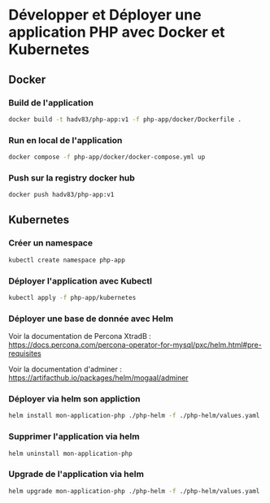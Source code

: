 # Développer et Déployer une application PHP avec Docker et Kubernetes

## Docker

### Build de l'application
```bash
docker build -t hadv83/php-app:v1 -f php-app/docker/Dockerfile .
```

### Run en local de l'application
```bash
docker compose -f php-app/docker/docker-compose.yml up 
```

### Push sur la registry docker hub
```bash
docker push hadv83/php-app:v1
```

## Kubernetes


### Créer un namespace
```bash
kubectl create namespace php-app
```

### Déployer l'application avec Kubectl
```bash
kubectl apply -f php-app/kubernetes
```

### Déployer une base de donnée avec Helm

Voir la documentation de Percona XtradB : https://docs.percona.com/percona-operator-for-mysql/pxc/helm.html#pre-requisites

Voir la documentation d'adminer : https://artifacthub.io/packages/helm/mogaal/adminer

### Déployer via helm son appliction

```bash
helm install mon-application-php ./php-helm -f ./php-helm/values.yaml
```

### Supprimer l'application via helm

```bash
helm uninstall mon-application-php
```

### Upgrade de l'application via helm

```bash
helm upgrade mon-application-php ./php-helm -f ./php-helm/values.yaml
```
